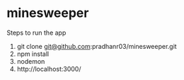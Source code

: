 # minesweeper

Steps to run the app

1. git clone git@github.com:pradhanr03/minesweeper.git
2. npm install
3. nodemon
4. http://localhost:3000/
